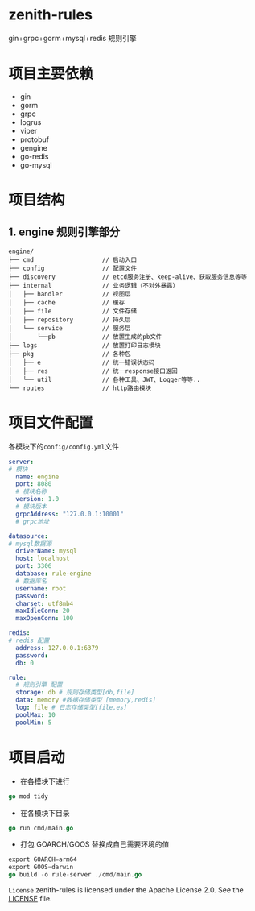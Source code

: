 # zenith-rules

gin+grpc+gorm+mysql+redis 规则引擎


# 项目主要依赖
- gin
- gorm
- grpc
- logrus
- viper
- protobuf
- gengine
- go-redis
- go-mysql

# 项目结构

## 1. engine 规则引擎部分

```
engine/
├── cmd                   // 启动入口
├── config                // 配置文件
├── discovery             // etcd服务注册、keep-alive、获取服务信息等等
├── internal              // 业务逻辑（不对外暴露）
│   ├── handler           // 视图层
│   ├── cache             // 缓存
│   ├── file              // 文件存储
│   ├── repository        // 持久层
│   └── service           // 服务层
│       └──pb             // 放置生成的pb文件
├── logs                  // 放置打印日志模块
├── pkg                   // 各种包
│   ├── e                 // 统一错误状态码
│   ├── res               // 统一response接口返回
│   └── util              // 各种工具、JWT、Logger等等..
└── routes                // http路由模块

```
# 项目文件配置

各模块下的`config/config.yml`文件

```yaml
server:
# 模块
  name: engine
  port: 8080
  # 模块名称
  version: 1.0
  # 模块版本
  grpcAddress: "127.0.0.1:10001"
  # grpc地址

datasource:
# mysql数据源
  driverName: mysql
  host: localhost
  port: 3306
  database: rule-engine
  # 数据库名
  username: root
  password: 
  charset: utf8mb4
  maxIdleConn: 20
  maxOpenConn: 100

redis:
# redis 配置
  address: 127.0.0.1:6379
  password:
  db: 0

rule:
  # 规则引擎 配置
  storage: db # 规则存储类型[db,file]
  data: memory #数据存储类型 [memory,redis]
  log: file # 日志存储类型[file,es]
  poolMax: 10
  poolMin: 5
```

# 项目启动
- 在各模块下进行

```go
go mod tidy
```

- 在各模块下目录

```go
go run cmd/main.go
```

- 打包 GOARCH/GOOS 替换成自己需要环境的值

```go
export GOARCH=arm64
export GOOS=darwin
go build -o rule-server ./cmd/main.go 
```

```License```
zenith-rules is licensed under the Apache License 2.0. See the [LICENSE](License) file.